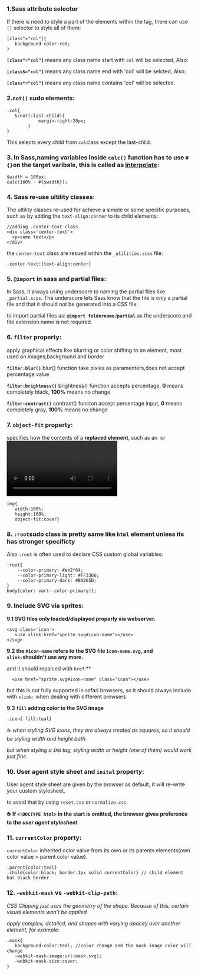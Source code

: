 

### 1.Sass attribute selector 

If there is need to style a part of the elements within the tag, there can use `[]` selector to style all of them:

```
[class^="col"]{
   background-color:red; 
} 
```
**`[class^="col"]`** means any class name start with `col` will be selected, Also:

**`[class$="col"]`** means any class name end with 'col' will be selcted, Also:

**`[class*="col"]`** means any class name contains 'col' will be selected.


### 2.`not()` sudo elements: 

```
.col{
   &:not(:last-child){
            margin-right:20px;
        }
}
```
This selects every child from `col`class except the last-child.


### 3. In Sass,naming variables inside `calc()` function has to use `#{}`on the target varibale, this is called as [interpolate](https://github.com/sass/sass/issues/818):

```
$width = 100px;
calc(100% - #{$width});
```

### 4. Sass re-use ultility classes:
The ultility classes re-used for achieve a simple or some specific purposes, such as by adding the `text-align:center` to its child elements:
```
//adding .center-text class
<div class='center-text'>
  <p>some text</p>
</div>
```

the `center-text` class are resued within the `_utilities.scss` file:
```
.center-text:{text-align:center}
```
### 5. `@import` in sass and partial files:

In Sass, it always using underscore to naming the partial files like `_partial.scss`. The underscore lets Sass know that the file is only a partial file and that it should not be generated into a CSS file.

to import partial files as: **`@import foldername/partial`**  as the underscore and file extension name is not required.

### 6. `filter` property:

apply graphical effects like blurring or color shifting to an element, most used on images,background and border

**`filter:blur()`** blur() function take pixles as paramenters,does not accept percentage value 

**`filter:brightness()`** brightness() function accepts percentage, **0** means completely black, **100%** means no change

**`filter:contrast()`** contrast() functon accept percentage input, **0**  means completely gray, **100%** means no change

### 7. `object-fit` property:

specifies how the contents of a **replaced element**, such as an <img> or <video>, should be resized to fit its container. In which the container has default size such as `width:100%; height:100%`, `object-fit`will just resize the content to fit, such as the `background-size`property work
   
```
img{
   width:100%;
   height:100%;
   object-fit:cover}
   ```
   

### 8. `:root`sudo class is pretty same like `html` element unless its has stronger specificty

Also `:root` is often used to declare CSS custom global variables:

```
:root{
    --color-primary: #eb2f64;
    --color-primary-light: #FF3366;
    --color-primary-dark: #BA265D;
}
body{color: var(--color-primary)};

```
   
### 9. Include SVG via sprites: 

**9.1 SVG files only loaded/displayed properly via webserver.**

```
<svg class='icon'>
   <use xlink:href="sprite.svg#icon-name"></use>
</svg>
```

**9.2 the `#icon-name` refers to the SVG file `icon-name.svg`, and `xlink:`shouldn't use any more.**

and it should repalced with `href`:**

```
  <use href="sprite.svg#icon-name" class="icon"></use>
```
but this is not fully supported in safari browsers, so it should always include with `xlink:` when dealing with different browsers

**9.3 `fill` adding color to the SVG image**
```
.icon{ fill:teal} 
```
:coffee: *when styling SVG icons, they are always treated as squares, so it should be styling width and height both.*

*but when styling a `IMG` tag, styling width or height (one of them) would work just fine*



### 10. User agent style sheet and `inital` property:

User agent style sheet are given by the browser as default, it will re-write your custom stylesheet, 

to avoid that by using `reset.css` or `normalize.css`. 

**:coffee: If `<!DOCTYPE html>` in the start is omitted,  the browser gives preference to the *user agent stylesheet***



### 11. `currentColor` property:

`currentColor` inherited color value from its own or its parents elements(own color value > parent color value).

```
.parent{color:teal}
.child{color:black; border:1px solid currentColor} // child element has black border
```

### 12. `-webkit-mask` vs `-webkit-clip-path`:

*CSS Clipping just uses the geometry of the shape. Because of this, certain visual elements won’t be applied*

*apply complex, detailed, and shapes with varying opacity over another element, for example:*
```
.mask{
   background-color:teal; //color change and the mask image color will change
   -webkit-mask-image:url(mask.svg);
   -webkit-mask-size:cover;
}
```






